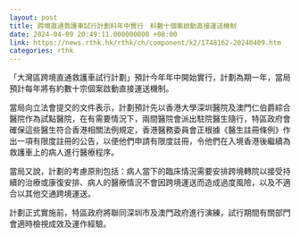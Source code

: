 ```yaml
---
layout: post
title: 跨境直通救護車試行計劃料年中實行　料數十個案啟動直接運送機制
date: 2024-04-09 20:49:11.000000000 +08:00
link: https://news.rthk.hk/rthk/ch/component/k2/1748162-20240409.htm
categories: rthk
---
```


「大灣區跨境直通救護車試行計劃」預計今年年中開始實行，計劃為期一年，當局預計每年將有約數十宗個案啟動直接運送機制。

當局向立法會提交的文件表示，計劃預計先以香港大學深圳醫院及澳門仁伯爵綜合醫院作為試點醫院，在有需要情況下，兩間醫院會派出駐院醫生隨行，特區政府會確保這些醫生符合香港相關法例規定，香港醫務委員會正根據《醫生註冊條例》作出一項有限度註冊的公告，以便他們申請有限度註冊，令他們在入境香港後繼續為救護車上的病人進行醫療程序。

當局又說，計劃的考慮原則包括：病人當下的臨床情況需要安排跨境轉院以接受持續的治療或康復安排、病人的醫療情況不會因跨境運送而造成過度風險，以及不適合以其他交通跨境運送。

計劃正式實施前，特區政府將聯同深圳市及澳門政府進行演練，試行期間有關部門會適時檢視成效及運作經驗。
